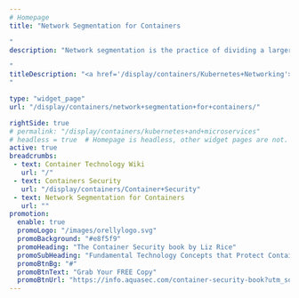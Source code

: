 ```yaml
---
# Homepage
title: "Network Segmentation for Containers

"
description: "Network segmentation is the practice of dividing a larger computer network into several small subnetworks that are each isolated from one another. This page gathers resources about the security benefits of network segmentation, the rise of micro-segmentation and the nano-segmantation approach.

"
titleDescription: "<a href='/display/containers/Kubernetes+Networking'>Network</a> segmentation is the practice of dividing a larger computer network into several small subnetworks that are each <a href='/display/containers/Isolating+Docker+Containers'>isolated</a> from one another. This page gathers resources about the security benefits of network segmentation, the rise of micro-segmentation and the nano-segmantation approach.
" 

type: "widget_page"
url: "/display/containers/network+segmentation+for+containers/" 

rightSide: true 
# permalink: "/display/containers/kubernetes+and+microservices"
# headless = true  # Homepage is headless, other widget pages are not.
active: true
breadcrumbs:
 - text: Container Technology Wiki
   url: "/"
 - text: Containers Security
   url: "/display/containers/Container+Security"
 - text: Network Segmentation for Containers
   url: ""
promotion:
  enable: true
  promoLogo: "/images/orellylogo.svg"
  promoBackground: "#e8f5f9"
  promoHeading: "The Container Security book by Liz Rice"
  promoSubHeading: "Fundamental Technology Concepts that Protect Containerized Applications"
  promoBtnBg: "#"
  promoBtnText: "Grab Your FREE Copy"
  promoBtnUrl: "https://info.aquasec.com/container-security-book?utm_source=wiki"
---
```


